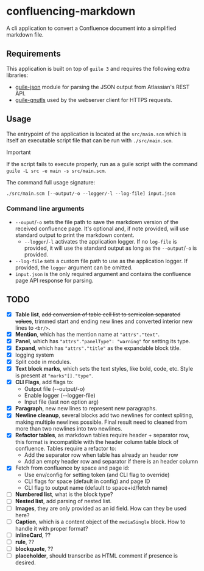 # confluencing-markdown

A cli application to convert a Confluence document into a simplified markdown file.

## Requirements

This application is built on top of `guile 3` and requires the following extra libraries:

- [guile-json](https://github.com/aconchillo/guile-json) module for parsing the JSON output from Atlassian's REST API.
- [guile-gnutls](https://gitlab.com/gnutls/guile/) used by the webserver client for HTTPS requests.

## Usage

The entrypoint of the application is located at the `src/main.scm` which is itself an executable script file that can be
run with `./src/main.scm`.

> [!IMPORTANT]
> If the script fails to execute properly, run as a guile script with the command 
> `guile -L src -e main -s src/main.scm`.

The command full usage signature:

```shell
./src/main.scm [--output/-o --logger/-l --log-file] input.json
```

### Command line arguments

- `--ouput`/`-o` sets the file path to save the markdown version of the received confluence page. It's optional and, if
  note provided, will use standard output to print the markdown content.
  - `--logger`/`-l` activates the application logger. If no `log-file` is provided, it will use the standard output as long
  as the `--output`/`-o` is provided.
- `--log-file` sets a custom file path to use as the application logger. If provided, the `logger` argument can be
  omitted.
- `input.json` is the only required argument and contains the confluence page API response for parsing.

## TODO

- [x] **Table list**, ~~add conversion of table cell list to semicolon separated values~~, trimmed start and ending new
  lines and converted interior new lines to `<br/>`.
- [x] **Mention**, which has the mention name at `"attrs"."text"`.
- [x] **Panel**, which has `"attrs"."panelType": "warning"` for setting its type.
- [x] **Expand**, which has `"attrs"."title"` as the expandable block title.
- [x] logging system
- [x] Split code in modules.
- [x] **Text block marks**, which sets the text styles, like bold, code, etc. Style is present at `"marks"[]."type"`.
- [x] **CLI Flags**, add flags to:
    - Output file (--output/-o)
    - Enable logger (--logger-file)
    - Input file (last non option arg)
- [x] **Paragraph**, new new lines to represent new paragraphs.
- [x] **Newline cleanup**, several blocks add two newlines for context spliting, making multiple newlines possible.
  Final result need to cleaned from more than two newlines into two newlines.
- [x] **Refactor tables**, as markdown tables require header + separator row, this format is incompatible with the
  header column table block of confluence. Tables require a refactor to:
    - Add the separator row when table has already an header row
    - Add an empty header row and separator if there is an header column
- [x] Fetch from confluence by space and page id:
    - Use env/config for setting token (and CLI flag to override)
    - CLI flags for space (default in config) and page ID
    - CLI flag to output name (default to space+id/fetch name)
- [ ] **Numbered list**, what is the block type?
- [ ] **Nested list**, add parsing of nested list.
- [ ] **Images**, they are only provided as an id field. How can they be used here?
- [ ] **Caption**, which is a content object of the `mediaSingle` block. How to handle it with proper format?
- [ ] **inlineCard**, ??
- [ ] **rule**, ??
- [ ] **blockquote**, ??
- [ ] **placeholder**, should transcribe as HTML comment if presence is desired.

